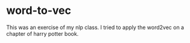 # word-to-vec

This was an exercise of my nlp class. I tried to apply the word2vec on a chapter of harry potter book.

